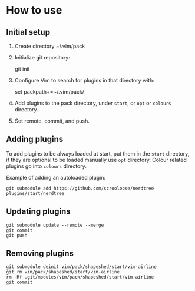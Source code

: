 # How to use

## Initial setup

1. Create directory ~/.vim/pack
2. Initialize git repository:

    git init

3. Configure Vim to search for plugins in that directory with:

    set packpath+=~/.vim/pack/    

4. Add plugins to the pack directory, under `start`, or `opt` or 
   `colours` directory.

5. Set remote, commit, and push.


## Adding plugins
To add plugins to be always loaded at start, put them in the
`start` directory, if they are optional to be loaded manually
use `opt` directory. Colour related plugins go into `colours` 
directory.


Example of adding an autoloaded plugin:

    git submodule add https://github.com/scrooloose/nerdtree plugins/start/nerdtree
    

## Updating plugins

    git submodule update --remote --merge
    git commit
    git push


## Removing plugins

    git submodule deinit vim/pack/shapeshed/start/vim-airline
    git rm vim/pack/shapeshed/start/vim-airline
    rm -Rf .git/modules/vim/pack/shapeshed/start/vim-airline
    git commit
